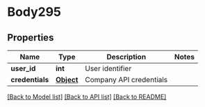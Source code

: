 # Body295

## Properties
Name | Type | Description | Notes
------------ | ------------- | ------------- | -------------
**user_id** | **int** | User identifier | 
**credentials** | [**Object**](Object.md) | Company API credentials | 

[[Back to Model list]](../README.md#documentation-for-models) [[Back to API list]](../README.md#documentation-for-api-endpoints) [[Back to README]](../README.md)

